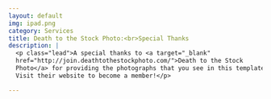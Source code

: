 ```yaml
---
layout: default
img: ipad.png
category: Services
title: Death to the Stock Photo:<br>Special Thanks
description: |
  <p class="lead">A special thanks to <a target="_blank"
  href="http://join.deathtothestockphoto.com/">Death to the Stock
  Photo</a> for providing the photographs that you see in this template.
  Visit their website to become a member!</p>

---
```

